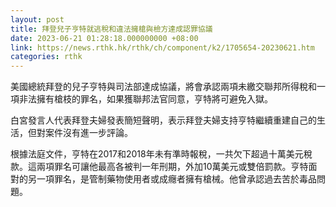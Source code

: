 ```yaml
---
layout: post
title: 拜登兒子亨特就逃稅和違法擁槍與檢方達成認罪協議
date: 2023-06-21 01:28:18.000000000 +08:00
link: https://news.rthk.hk/rthk/ch/component/k2/1705654-20230621.htm
categories: rthk
---
```


美國總統拜登的兒子亨特與司法部達成協議，將會承認兩項未繳交聯邦所得稅和一項非法擁有槍枝的罪名，如果獲聯邦法官同意，亨特將可避免入獄。

白宮發言人代表拜登夫婦發表簡短聲明，表示拜登夫婦支持亨特繼續重建自己的生活，但對案件沒有進一步評論。

根據法庭文件，亨特在2017和2018年未有準時報稅，一共欠下超過十萬美元稅款。這兩項罪名可讓他最高各被判一年刑期，外加10萬美元或雙倍罰款。亨特面對的另一項罪名，是管制藥物使用者或成癮者擁有槍械。他曾承認過去苦於毒品問題。

